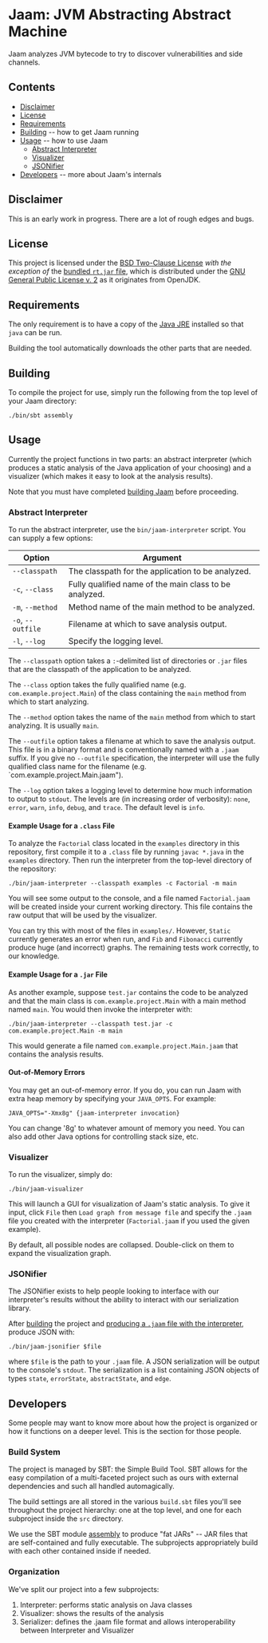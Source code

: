 # Jaam: JVM Abstracting Abstract Machine

Jaam analyzes JVM bytecode to try to discover vulnerabilities and side channels.

## Contents

* [Disclaimer](#disclaimer)
* [License](#license)
* [Requirements](#requirements)
* [Building](#building) -- how to get Jaam running
* [Usage](#usage) -- how to use Jaam
  * [Abstract Interpreter](#abstract-interpreter)
  * [Visualizer](#visualizer)
  * [JSONifier](#jsonifier)
* [Developers](#developers) -- more about Jaam's internals

## Disclaimer

This is an early work in progress. There are a lot of rough edges and bugs.

## License

This project is licensed under the [BSD Two-Clause License](LICENSE.md) _with
the exception of_ the [bundled `rt.jar` file](resources/rt.jar), which is
distributed under the [GNU General Public License v. 2](LICENSE-GPLv2.md) as it
originates from OpenJDK.

## Requirements

The only requirement is to have a copy of the [Java
JRE](http://www.oracle.com/technetwork/java/javase/downloads/index.html)
installed so that `java` can be run.

Building the tool automatically downloads the other parts that are needed.

## Building

To compile the project for use, simply run the following from the top level of
your Jaam directory:

```
./bin/sbt assembly
```

## Usage

Currently the project functions in two parts: an abstract interpreter (which
produces a static analysis of the Java application of your choosing) and a
visualizer (which makes it easy to look at the analysis results).

Note that you must have completed [building Jaam](#Building) before proceeding.

### Abstract Interpreter

To run the abstract interpreter, use the `bin/jaam-interpreter` script. You can
supply a few options:

| Option            | Argument                                                |
|-------------------|---------------------------------------------------------|
| `--classpath`     | The classpath for the application to be analyzed.       |
| `-c`, `--class`   | Fully qualified name of the main class to be analyzed.  |
| `-m`, `--method`  | Method name of the main method to be analyzed.          |
| `-o`, `--outfile` | Filename at which to save analysis output.              |
| `-l`, `--log`     | Specify the logging level.                              |

The `--classpath` option takes a `:`-delimited list of directories or `.jar`
files that are the classpath of the application to be analyzed.

The `--class` option takes the fully qualified name (e.g.
`com.example.project.Main`) of the class containing the `main` method from
which to start analyzing.

The `--method` option takes the name of the `main` method from which to start
analyzing. It is usually `main`.

The `--outfile` option takes a filename at which to save the analysis output.
This file is in a binary format and is conventionally named with a `.jaam`
suffix. If you give no `--outfile` specification, the interpreter will use the
fully qualified class name for the filename
(e.g. `com.example.project.Main.jaam").

The `--log` option takes a logging level to determine how much information to
output to `stdout`. The levels are (in increasing order of verbosity): `none`,
`error`, `warn`, `info`, `debug`, and `trace`. The default level is `info`.

#### Example Usage for a `.class` File

To analyze the `Factorial` class located in the `examples` directory in this
repository, first compile it to a `.class` file by running `javac *.java` in
the `examples` directory. Then run the interpreter from the top-level directory
of the repository:

```
./bin/jaam-interpreter --classpath examples -c Factorial -m main
```

You will see some output to the console, and a file named `Factorial.jaam` will
be created inside your current working directory. This file contains the raw
output that will be used by the visualizer.

You can try this with most of the files in `examples/`. However, `Static`
currently generates an error when run, and `Fib` and `Fibonacci` currently
produce huge (and incorrect) graphs. The remaining tests work correctly, to our
knowledge.

#### Example Usage for a `.jar` File

As another example, suppose `test.jar` contains the code to be analyzed and
that the main class is `com.example.project.Main` with a main method named
`main`.  You would then invoke the interpreter with:

```
./bin/jaam-interpreter --classpath test.jar -c com.example.project.Main -m main
```

This would generate a file named `com.example.project.Main.jaam` that contains
the analysis results.

#### Out-of-Memory Errors

You may get an out-of-memory error. If you do, you can run Jaam with extra
heap memory by specifying your `JAVA_OPTS`. For example:

```
JAVA_OPTS="-Xmx8g" {jaam-interpreter invocation}
```

You can change '8g' to whatever amount of memory you need. You can also add
other Java options for controlling stack size, etc.

### Visualizer

To run the visualizer, simply do:

```
./bin/jaam-visualizer
```

This will launch a GUI for visualization of Jaam's static analysis. To give it
input, click `File` then `Load graph from message file` and specify the `.jaam`
file you created with the interpreter (`Factorial.jaam` if you used the given
example).

By default, all possible nodes are collapsed. Double-click on them to expand the
visualization graph.

### JSONifier

The JSONifier exists to help people looking to interface with our interpreter's
results without the ability to interact with our serialization library.

After [building](#building) the project and [producing a `.jaam` file with the
interpreter](#abstract-interpreter), produce JSON with:

```
./bin/jaam-jsonifier $file
```

where `$file` is the path to your `.jaam` file. A JSON serialization will be
output to the console's `stdout`. The serialization is a list containing JSON
objects of types `state`, `errorState`, `abstractState`, and `edge`.

## Developers

Some people may want to know more about how the project is organized or how it
functions on a deeper level. This is the section for those people.

### Build System

The project is managed by SBT: the Simple Build Tool. SBT allows for the easy
compilation of a multi-faceted project such as ours with external dependencies
and such all handled automagically.

The build settings are all stored in the various `build.sbt` files you'll see
throughout the project hierarchy: one at the top level, and one for each
subproject inside the `src` directory.

We use the SBT module [assembly](https://github.com/sbt/sbt-assembly) to produce
"fat JARs" -- JAR files that are self-contained and fully executable. The
subprojects appropriately build with each other contained inside if needed.

### Organization

We've split our project into a few subprojects:

1. Interpreter: performs static analysis on Java classes
2. Visualizer: shows the results of the analysis
3. Serializer: defines the .jaam file format and allows interoperability between Interpreter and Visualizer

